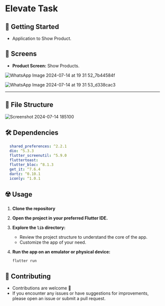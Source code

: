 # Elevate Task

## 🚀 Getting Started

- Application to Show Product.

## 🤳 Screens

- **Product Screen:** Show Products.

![WhatsApp Image 2024-07-14 at 19 31 52_7b44584f](https://github.com/user-attachments/assets/d9a6aed5-8d59-405e-8c70-cb25632d7032)



![WhatsApp Image 2024-07-14 at 19 31 53_d338cac3](https://github.com/user-attachments/assets/d1c41d3f-98f4-4535-a908-8fec589a628d)


<hr>
<!-- <h3>
  <a href="https://www.youtube.com/watch?v=eRK9pI98EUk&list=PLYfTCw9blWRNh4jiQO3kVNd34jUD6MD9m&index=1&t=4s&pp=gAQBiAQB">
    👨🏻‍🎓 Get this app on YouTube Playlist Tutorials
  </a>
</h3> -->
<!-- <p align= "center">
    <a href="https://www.youtube.com/watch?v=eRK9pI98EUk&list=PLYfTCw9blWRNh4jiQO3kVNd34jUD6MD9m&index=1&t=4s&pp=gAQBiAQB">
     <kbd>
        <img  src="https://github.com/AmmarAgeeza/Up-To-Do-App/assets/72443818/0f267f9e-d2a3-41c6-8a4b-17a0b12abd6d" alt="Get this app on YouTube Playlist Tutorials">
     </kbd>
  </a>
 -->


## 🚀 File Structure


![Screenshot 2024-07-14 185100](https://github.com/user-attachments/assets/3923b884-f38e-4149-8e46-a0031d80416d)








## 🛠 Dependencies

```pubspec.yaml
  shared_preferences: ^2.2.1
  dio: ^5.3.3
  flutter_screenutil: ^5.9.0
  fluttertoast:
  flutter_bloc: ^8.1.3
  get_it: ^7.6.4
  dartz: ^0.10.1
  iconly: ^1.0.1
```

## ☢️ Usage

1. **Clone the repository**

2. **Open the project in your preferred Flutter IDE.**

3. **Explore the `lib` directory:**

    - Review the project structure to understand the core of the app.
    - Customize the app of your need.

4. **Run the app on an emulator or physical device:**

    ```bash
    flutter run
    ```

## 🚨 Contributing

- Contributions are welcome 💜
- If you encounter any issues or have suggestions for improvements, please open an issue or submit a pull request.

